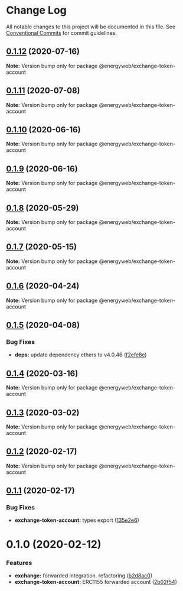 # Change Log

All notable changes to this project will be documented in this file.
See [Conventional Commits](https://conventionalcommits.org) for commit guidelines.

## [0.1.12](https://github.com/energywebfoundation/origin/compare/@energyweb/exchange-token-account@0.1.11...@energyweb/exchange-token-account@0.1.12) (2020-07-16)

**Note:** Version bump only for package @energyweb/exchange-token-account





## [0.1.11](https://github.com/energywebfoundation/origin/compare/@energyweb/exchange-token-account@0.1.10...@energyweb/exchange-token-account@0.1.11) (2020-07-08)

**Note:** Version bump only for package @energyweb/exchange-token-account





## [0.1.10](https://github.com/energywebfoundation/origin/compare/@energyweb/exchange-token-account@0.1.9...@energyweb/exchange-token-account@0.1.10) (2020-06-16)

**Note:** Version bump only for package @energyweb/exchange-token-account





## [0.1.9](https://github.com/energywebfoundation/origin/compare/@energyweb/exchange-token-account@0.1.8...@energyweb/exchange-token-account@0.1.9) (2020-06-16)

**Note:** Version bump only for package @energyweb/exchange-token-account





## [0.1.8](https://github.com/energywebfoundation/origin/compare/@energyweb/exchange-token-account@0.1.7...@energyweb/exchange-token-account@0.1.8) (2020-05-29)

**Note:** Version bump only for package @energyweb/exchange-token-account





## [0.1.7](https://github.com/energywebfoundation/origin/compare/@energyweb/exchange-token-account@0.1.6...@energyweb/exchange-token-account@0.1.7) (2020-05-15)

**Note:** Version bump only for package @energyweb/exchange-token-account





## [0.1.6](https://github.com/energywebfoundation/origin/compare/@energyweb/exchange-token-account@0.1.5...@energyweb/exchange-token-account@0.1.6) (2020-04-24)

**Note:** Version bump only for package @energyweb/exchange-token-account





## [0.1.5](https://github.com/energywebfoundation/origin/compare/@energyweb/exchange-token-account@0.1.4...@energyweb/exchange-token-account@0.1.5) (2020-04-08)


### Bug Fixes

* **deps:** update dependency ethers to v4.0.46 ([f2efe8e](https://github.com/energywebfoundation/origin/commit/f2efe8ee404bebc2fa111fabeb891797a2a5416e))





## [0.1.4](https://github.com/energywebfoundation/origin/compare/@energyweb/exchange-token-account@0.1.3...@energyweb/exchange-token-account@0.1.4) (2020-03-16)

**Note:** Version bump only for package @energyweb/exchange-token-account





## [0.1.3](https://github.com/energywebfoundation/origin/compare/@energyweb/exchange-token-account@0.1.2...@energyweb/exchange-token-account@0.1.3) (2020-03-02)

**Note:** Version bump only for package @energyweb/exchange-token-account





## [0.1.2](https://github.com/energywebfoundation/origin/compare/@energyweb/exchange-token-account@0.1.1...@energyweb/exchange-token-account@0.1.2) (2020-02-17)

**Note:** Version bump only for package @energyweb/exchange-token-account





## [0.1.1](https://github.com/energywebfoundation/origin/compare/@energyweb/exchange-token-account@0.1.0...@energyweb/exchange-token-account@0.1.1) (2020-02-17)


### Bug Fixes

* **exchange-token-account:** types export ([135e2e6](https://github.com/energywebfoundation/origin/commit/135e2e6c9e14c88e17c340a07385b118c2a4af2f))





# 0.1.0 (2020-02-12)


### Features

* **exchange:** forwarded integration. refactoring ([b2d8ac0](https://github.com/energywebfoundation/origin/commit/b2d8ac0e70a298e790e9115a9dfddaa98921ec82))
* **exchange-token-account:** ERC1155 forwarded account ([2b02f54](https://github.com/energywebfoundation/origin/commit/2b02f54b5e7b789422aec89e392dfd6fac1e6c34))
